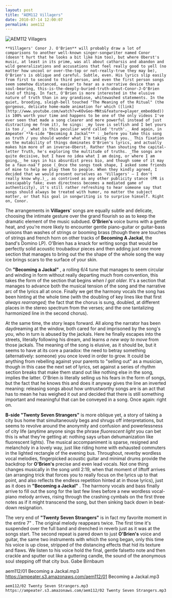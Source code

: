 ```yaml
---
layout: post
title: "AEM112 Villagers"
date: 2010-07-14 12:00:07
permalink: aem112
---
```

![AEM112 Villagers](https://ampeater.s3.amazonaws.com/aem112/Villagers.jpg)

    **Villagers' Conor J. O'Brien** will probably draw a lot of comparisons to another well-known singer-songwriter named Conor (doesn't hurt that he looks a bit like him too), but where Oberst's music, at least in its prime, was all about catharsis and abandon and wild generalizations and accusations that feel really good to yell (no matter how uncool or over-the-top or not-really-true they may be), O'Brien's is oblique and careful. Subtle, even. His lyrics slip easily from first to second to third person, and even the first person songs seem somehow distanced, easier to hear as a narrative device than a soul-bearing, this-is-the-deeply-buried-truth-about-Conor-J-O'Brien kind of thing. In fact, O'Brien is more interested in the elusive nature of truth than in any grandiose, whitewashed statements. In the quiet, brooding, sleigh-bell touched "The Meaning of the Ritual" (the gorgeous, delicate home-made animation for which ([link](http://www.youtube.com/watch?v=KOvGeo-MNts&feature=player_embedded)) is 100% worth your time and happens to be one of the only videos I've ever seen that made a song clearer and more powerful instead of just distracting me from it), he sings: _my love is selfish and I bet yours is too /_ _what is this peculiar word called 'truth'._ And again, in Ampeater **A-side "Becoming A Jackal"** : _before you take this song as truth / you should wonder what I'm taking from you._ This fixation on the mutability of things dominates O'Brien's lyrics, and actually makes him more of an inverse-Oberst. Rather than shouting the capital-letter Truth, he's exploring the multitude of truths. _The songs are quite decisive, but I have no idea what I am doing, or where I am going,_ he says in his absurdist press bio, and though some of it may be a faux-naá¯f pose (_Once the songs took shape, I asked some friends of mine to help me play them to people. When they kindly agreed, I decided that we would present ourselves as 'Villagers' — I don't really know why.)_, as contrived as any other publicity stance (PR is inescapably fake; even directness becomes a mediated game of authenticity), it's still rather refreshing to hear someone say that songs should always be treated with humor, no matter the subject matter, or that his goal in songwriting is to surprise himself. Right on, Conor.

The arrangements in **Villagers**' songs are equally subtle and delicate, choosing the intimate gesture over the grand flourish so as to keep the dramatic element of the music subdued. **O'Brien's** voice burns with a gentle heat, and you're more likely to encounter gentle piano-guitar or guitar-bass unisons than washes of strings or booming brass (though there are touches of strings and french horn on other tracks of **Becoming A Jackal**, the band's Domino LP). O'Brien has a knack for writing songs that would be perfectly solid acoustic troubadour pieces and then adding just one more section that manages to bring out the the shape of the whole song the way ice brings scars to the surface of your skin.

On **"Becoming a Jackal"** , a rolling 6/4 tune that manages to seem circular and winding in form without really departing much from convention, this takes the form of the section that begins _when I got older._ It's a section that manages to advance both the musical tension of the song and the narrative arc of the lyrics all at once. Finally we get the harmony vocals the song has been hinting at the whole time (with the doubling of key lines like that first _always rearranged;_ the fact that the chorus is sung, doubled, at different places in the stereo spectrum from the verses; and the one tantalizing harmonized line in the second chorus).

At the same time, the story leaps forward. All along the narrator has been daydreaming at the window, both cared for and imprisoned by the song's _you_, who in turn is abused by the jackals. Here he finally escapes into the streets, literally following his dream, and learns _a new way to move_ from those jackals. The meaning of the song is elusive, as it should be, but it seems to have at its core a paradox: the need to betray something (alternatively: someone) you once loved in order to grow. It could be anything from rebelling against your parents to "selling out" as a musician, though in this case the next set of lyrics, set against a series of rhythm section breaks that make them stand out like nothing else in the song, implies the latter. O'Brien _is_ literally selling us his fears in the form of songs, but the fact that he knows this and does it anyway gives the line an inverted meaning: releasing songs about how untrustworthy songs are is an act that has to mean he has weighed it out and decided that there is still something important and meaningful that can be conveyed in a song. Once again: right on.

**B-side "Twenty Seven Strangers"** is more oblique yet, a story of taking a city bus home that simultaneously begs and shrugs off interpretations, but seems to revolve around the anonymity and confusion and powerlessness of city life (anytime anyone sings the phrase _fluorescent light_ you can bet this is what they're getting at: nothing says urban dehumanization like fluorescent lights). The musical accompaniment is sparse, resigned and melancholy in a lovely way, just like riding home with exhausted commuters in the lighted rectangle of the evening bus. Throughout, reverby wordless vocal melodies, fingerpicked acoustic guitar and minimal drums provide the backdrop for **O'Brien's** precise and even lead vocals. Not one thing changes musically in the song until 2:19, when that moment of liftoff arrives (an arranging trick that forces you to really focus on the lyrics up to that point, and also reflects the endless repetition hinted at in those lyrics), just as it does in **"Becoming a Jackal"** . The harmony vocals and bass finally arrive to fill out the song for the last few lines before a new wordless vocal-piano melody arrives, rising through the crashing cymbals on the first three notes as if it might transcend the song, but then sinking back down in beat-down resignation.

The very end of **"Twenty Seven Strangers"** is in fact my favorite moment in the entire 7" . The original melody reappears twice. The first time it's suspended over the full band and drenched in reverb just as it was at the songs start. The second repeat is pared down to just **O'Brien's** voice and guitar, the same two instruments with which the song began, only this time his voice is up close, stripped of the distancing effects that hid its texture and flaws. We listen to his voice hold the final, gentle falsetto note and then crackle and sputter out like a guttering candle, the sound of the anonymous soul stepping off that city bus. Gabe Birnbaum
  
  aem112/01 Becoming a Jackal.mp3
    https://ampeater.s3.amazonaws.com/aem112/01 Becoming a Jackal.mp3
    
    aem112/02 Twenty Seven Strangers.mp3
    https://ampeater.s3.amazonaws.com/aem112/02 Twenty Seven Strangers.mp3
    
    